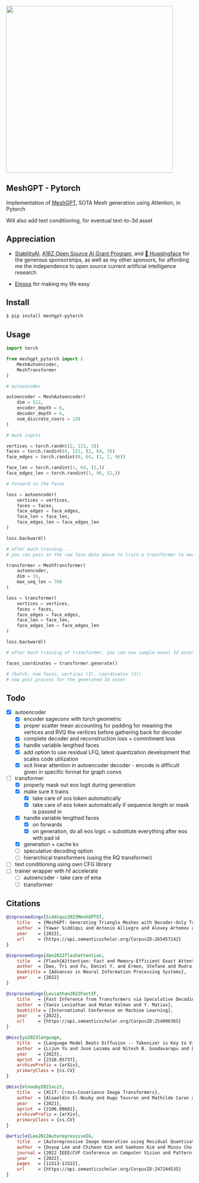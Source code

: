 <img src="./meshgpt.png" width="450px"></img>

## MeshGPT - Pytorch

Implementation of <a href="https://arxiv.org/abs/2311.15475">MeshGPT</a>, SOTA Mesh generation using Attention, in Pytorch

Will also add text conditioning, for eventual text-to-3d asset

## Appreciation

- <a href="https://stability.ai/">StabilityAI</a>, <a href="https://a16z.com/supporting-the-open-source-ai-community/">A16Z Open Source AI Grant Program</a>, and <a href="https://huggingface.co/">🤗 Huggingface</a> for the generous sponsorships, as well as my other sponsors, for affording me the independence to open source current artificial intelligence research

- <a href="https://github.com/arogozhnikov/einops">Einops</a> for making my life easy

## Install

```bash
$ pip install meshgpt-pytorch
```

## Usage

```python
import torch

from meshgpt_pytorch import (
    MeshAutoencoder,
    MeshTransformer
)

# autoencoder

autoencoder = MeshAutoencoder(
    dim = 512,
    encoder_depth = 6,
    decoder_depth = 6,
    num_discrete_coors = 128
)

# mock inputs

vertices = torch.randn((2, 121, 3))
faces = torch.randint(0, 121, (2, 64, 3))
face_edges = torch.randint(0, 64, (2, 2, 96))

face_len = torch.randint(1, 64, (2,))
face_edges_len = torch.randint(1, 96, (2,))

# forward in the faces

loss = autoencoder(
    vertices = vertices,
    faces = faces,
    face_edges = face_edges,
    face_len = face_len,
    face_edges_len = face_edges_len
)

loss.backward()

# after much training...
# you can pass in the raw face data above to train a transformer to model this sequence of face vertices

transformer = MeshTransformer(
    autoencoder,
    dim = 16,
    max_seq_len = 768
)

loss = transformer(
    vertices = vertices,
    faces = faces,
    face_edges = face_edges,
    face_len = face_len,
    face_edges_len = face_edges_len
)

loss.backward()

# after much training of transformer, you can now sample novel 3d assets

faces_coordinates = transformer.generate()

# (batch, num faces, vertices (3), coordinates (3))
# now post process for the generated 3d asset

```

## Todo

- [x] autoencoder
    - [x] encoder sageconv with torch geometric
    - [x] proper scatter mean accounting for padding for meaning the vertices and RVQ the vertices before gathering back for decoder
    - [x] complete decoder and reconstruction loss + commitment loss
    - [x] handle variable lengthed faces
    - [x] add option to use residual LFQ, latest quantization development that scales code utilization
    - [x] xcit linear attention in autoencoder decoder - encode is difficult given in specific format for graph convs

- [ ] transformer
    - [x] properly mask out eos logit during generation
    - [x] make sure it trains
        - [x] take care of sos token automatically
        - [x] take care of eos token automatically if sequence length or mask is passed in
    - [x] handle variable lengthed faces
        - [x] on forwards
        - [x] on generation, do all eos logic + substitute everything after eos with pad id
    - [x] generation + cache kv
    - [ ] speculative decoding option
    - [ ] hierarchical transformers (using the RQ transformer)

- [ ] text conditioning using own CFG library
- [ ] trainer wrapper with hf accelerate
    - [ ] autoencoder - take care of ema
    - [ ] transformer

## Citations

```bibtex
@inproceedings{Siddiqui2023MeshGPTGT,
    title   = {MeshGPT: Generating Triangle Meshes with Decoder-Only Transformers},
    author  = {Yawar Siddiqui and Antonio Alliegro and Alexey Artemov and Tatiana Tommasi and Daniele Sirigatti and Vladislav Rosov and Angela Dai and Matthias Nie{\ss}ner},
    year    = {2023},
    url     = {https://api.semanticscholar.org/CorpusID:265457242}
}
```

```bibtex
@inproceedings{dao2022flashattention,
    title   = {Flash{A}ttention: Fast and Memory-Efficient Exact Attention with {IO}-Awareness},
    author  = {Dao, Tri and Fu, Daniel Y. and Ermon, Stefano and Rudra, Atri and R{\'e}, Christopher},
    booktitle = {Advances in Neural Information Processing Systems},
    year    = {2022}
}
```

```bibtex
@inproceedings{Leviathan2022FastIF,
    title   = {Fast Inference from Transformers via Speculative Decoding},
    author  = {Yaniv Leviathan and Matan Kalman and Y. Matias},
    booktitle = {International Conference on Machine Learning},
    year    = {2022},
    url     = {https://api.semanticscholar.org/CorpusID:254096365}
}
```

```bibtex
@misc{yu2023language,
    title   = {Language Model Beats Diffusion -- Tokenizer is Key to Visual Generation}, 
    author  = {Lijun Yu and José Lezama and Nitesh B. Gundavarapu and Luca Versari and Kihyuk Sohn and David Minnen and Yong Cheng and Agrim Gupta and Xiuye Gu and Alexander G. Hauptmann and Boqing Gong and Ming-Hsuan Yang and Irfan Essa and David A. Ross and Lu Jiang},
    year    = {2023},
    eprint  = {2310.05737},
    archivePrefix = {arXiv},
    primaryClass = {cs.CV}
}
```

```bibtex
@misc{elnouby2021xcit,
    title   = {XCiT: Cross-Covariance Image Transformers},
    author  = {Alaaeldin El-Nouby and Hugo Touvron and Mathilde Caron and Piotr Bojanowski and Matthijs Douze and Armand Joulin and Ivan Laptev and Natalia Neverova and Gabriel Synnaeve and Jakob Verbeek and Hervé Jegou},
    year    = {2021},
    eprint  = {2106.09681},
    archivePrefix = {arXiv},
    primaryClass = {cs.CV}
}
```

```bibtex
@article{Lee2022AutoregressiveIG,
    title   = {Autoregressive Image Generation using Residual Quantization},
    author  = {Doyup Lee and Chiheon Kim and Saehoon Kim and Minsu Cho and Wook-Shin Han},
    journal = {2022 IEEE/CVF Conference on Computer Vision and Pattern Recognition (CVPR)},
    year    = {2022},
    pages   = {11513-11522},
    url     = {https://api.semanticscholar.org/CorpusID:247244535}
}
```
